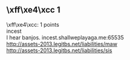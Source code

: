 ## \xff\xe4\xcc 1  
\xff\xe4\xcc: 1 points  
incest  
I hear banjos. incest.shallweplayaga.me:65535  
http://assets-2013.legitbs.net/liabilities/maw  
http://assets-2013.legitbs.net/liabilities/sis  

